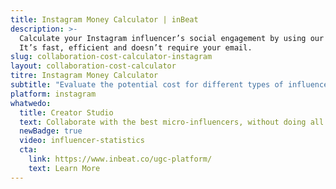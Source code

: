 ```yaml
---
title: Instagram Money Calculator | inBeat
description: >-
  Calculate your Instagram influencer’s social engagement by using our free engagement rate calculator online.
  It’s fast, efficient and doesn’t require your email.
slug: collaboration-cost-calculator-instagram
layout: collaboration-cost-calculator
titre: Instagram Money Calculator
subtitle: "Evaluate the potential cost for different types of influencer collaborations based on profile performance analytics."
platform: instagram
whatwedo:
  title: Creator Studio
  text: Collaborate with the best micro-influencers, without doing all the work. Save hundres of hours. No more endless discovery, email pitches and influencer ghosting. Inbeat handles it all for you
  newBadge: true
  video: influencer-statistics 
  cta:
    link: https://www.inbeat.co/ugc-platform/
    text: Learn More
---
```

